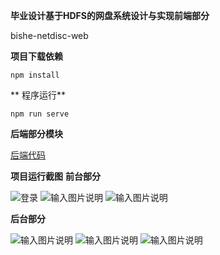  **毕业设计基于HDFS的网盘系统设计与实现前端部分** 

bishe-netdisc-web

 **项目下载依赖** 
```
npm install
```

 ** 程序运行** 
```
npm run serve
```

 **后端部分模块** 

[后端代码](http://gitee.com/third_e/bishe-netdisc?_from=gitee_search)

 **项目运行截图** 
 **前台部分** 

![登录](https://images.gitee.com/uploads/images/2020/0609/185604_1ec0bc85_5483517.png "屏幕截图.png")
![输入图片说明](https://images.gitee.com/uploads/images/2020/0609/185846_4c1f4cba_5483517.png "屏幕截图.png")
![输入图片说明](https://images.gitee.com/uploads/images/2020/0609/185909_3e7e195e_5483517.png "屏幕截图.png")

 **后台部分** 

![输入图片说明](https://images.gitee.com/uploads/images/2020/0609/185715_c2201373_5483517.png "屏幕截图.png")
![输入图片说明](https://images.gitee.com/uploads/images/2020/0609/185811_4a00da81_5483517.png "屏幕截图.png")
![输入图片说明](https://images.gitee.com/uploads/images/2020/0609/185827_d2eaf328_5483517.png "屏幕截图.png")